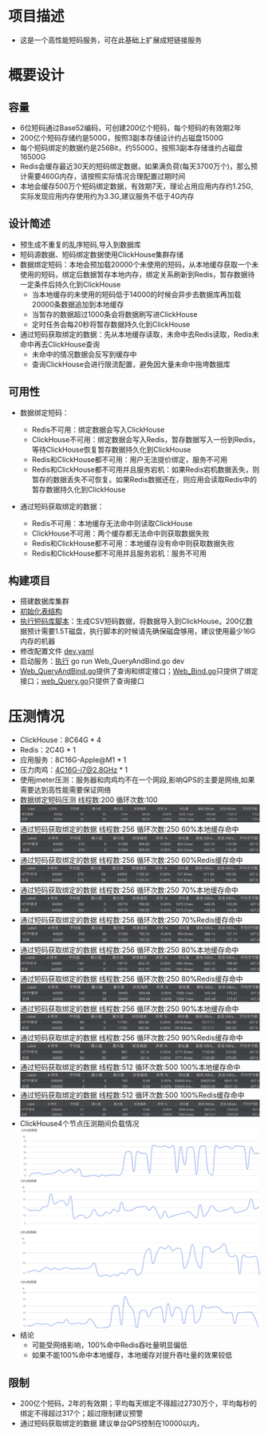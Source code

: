 # 项目描述
* 这是一个高性能短码服务，可在此基础上扩展成短链接服务

# 概要设计
## 容量
* 6位短码通过Base52编码，可创建200亿个短码，每个短码的有效期2年
* 200亿个短码存储约是500G，按照3副本存储设计约占磁盘1500G
* 每个短码绑定的数据约是256Bit，约5500G，按照3副本存储谁约占磁盘16500G
* Redis会缓存最近30天的短码绑定数据，如果满负荷(每天3700万个)，那么预计需要460G内存，请按照实际情况合理配置过期时间
* 本地会缓存500万个短码绑定数据，有效期7天，理论占用应用内存约1.25G,实际发现应用内存使用约为3.3G,建议服务不低于4G内存

## 设计简述
* 预生成不重复的乱序短码,导入到数据库
* 短码源数据、短码绑定数据使用ClickHouse集群存储
* 数据绑定短码：本地会预加载20000个未使用的短码，从本地缓存获取一个未使用的短码，绑定后数据暂存本地内存，绑定关系刷新到Redis，暂存数据待一定条件后持久化到ClickHouse
  * 当本地缓存的未使用的短码低于14000的时候会异步去数据库再加载20000条数据追加到本地缓存
  * 当暂存的数据超过1000条会将数据刷写进ClickHouse
  * 定时任务会每20秒将暂存数据持久化到ClickHouse
* 通过短码获取绑定的数据：先从本地缓存读取，未命中去Redis读取，Redis未命中再去ClickHouse查询
  * 未命中的情况数据会反写到缓存中
  * 查询ClickHouse会进行限流配置，避免因大量未命中拖垮数据库

## 可用性
* 数据绑定短码：
  * Redis不可用：绑定数据会写入ClickHouse
  * ClickHouse不可用：绑定数据会写入Redis，暂存数据写入一份到Redis，等待ClickHouse恢复暂存数据持久化到ClickHouse
  * Redis和ClickHouse都不可用：用户无法提价绑定，服务不可用
  * Redis和ClickHouse都不可用并且服务宕机：如果Redis宕机数据丢失，则暂存的数据丢失不可恢复。如果Redis数据还在，则应用会读取Redis中的暂存数据持久化到ClickHouse

* 通过短码获取绑定的数据：
  * Redis不可用：本地缓存无法命中则读取ClickHouse
  * ClickHouse不可用：两个缓存都无法命中则获取数据失败
  * Redis和ClickHouse都不可用：本地缓存没有命中则获取数据失败
  * Redis和ClickHouse都不可用并且服务宕机：服务不可用

## 构建项目
* 搭建数据库集群
* [初始化表结构](doc/install.sql)
* [执行短码库脚本](build_code.go)：生成CSV短码数据，将数据导入到ClickHouse。200亿数据预计需要1.5T磁盘，执行脚本的时候请先确保磁盘够用，建议使用最少16G内存的机器
* 修改配置文件 [dev.yaml](initialize%2Fdev.yaml)
* 启动服务：[执行](Web_QueryAndBind.go) go run Web_QueryAndBind.go dev
* [Web_QueryAndBind.go](Web_QueryAndBind.go)提供了查询和绑定接口；[Web_Bind.go](Web_Bind.go)只提供了绑定接口；[web_Query.go](web_Query.go)只提供了查询接口


# 压测情况
* ClickHouse：8C64G * 4
* Redis：2C4G * 1
* 应用服务：8C16G-Apple@M1 * 1
* 压力肉鸡：4C16G-i7@2.8GHz * 1
* 使用jmeter压测：服务器和肉鸡均不在一个网段,影响QPS的主要是网络,如果需要达到高性能需要保证网络
* 数据绑定短码压测 线程数:200 循环次数:100 ![绑定数据.jpg](doc%2Fimages%2F%E7%BB%91%E5%AE%9A%E6%95%B0%E6%8D%AE.jpg)
* 通过短码获取绑定的数据 线程数:256 循环次数:250 60%本地缓存命中 ![60%命中本地缓存.jpg](doc%2Fimages%2F60%25%E5%91%BD%E4%B8%AD%E6%9C%AC%E5%9C%B0%E7%BC%93%E5%AD%98.jpg)
* 通过短码获取绑定的数据 线程数:256 循环次数:250 60%Redis缓存命中 ![60%命中Redis缓存.jpg](doc%2Fimages%2F60%25%E5%91%BD%E4%B8%ADRedis%E7%BC%93%E5%AD%98.jpg)
* 通过短码获取绑定的数据 线程数:256 循环次数:250 70%本地缓存命中 ![70%命中本地缓存.jpg](doc%2Fimages%2F70%25%E5%91%BD%E4%B8%AD%E6%9C%AC%E5%9C%B0%E7%BC%93%E5%AD%98.jpg)
* 通过短码获取绑定的数据 线程数:256 循环次数:250 70%Redis缓存命中 ![70%命中Redis缓存.jpg](doc%2Fimages%2F70%25%E5%91%BD%E4%B8%ADRedis%E7%BC%93%E5%AD%98.jpg)
* 通过短码获取绑定的数据 线程数:256 循环次数:250 80%本地缓存命中 ![80%命中本地缓存.jpg](doc%2Fimages%2F80%25%E5%91%BD%E4%B8%AD%E6%9C%AC%E5%9C%B0%E7%BC%93%E5%AD%98.jpg)
* 通过短码获取绑定的数据 线程数:256 循环次数:250 80%Redis缓存命中 ![80%命中Redis缓存.jpg](doc%2Fimages%2F80%25%E5%91%BD%E4%B8%ADRedis%E7%BC%93%E5%AD%98.jpg)
* 通过短码获取绑定的数据 线程数:256 循环次数:250 90%本地缓存命中 ![90%命中本地缓存.jpg](doc%2Fimages%2F90%25%E5%91%BD%E4%B8%AD%E6%9C%AC%E5%9C%B0%E7%BC%93%E5%AD%98.jpg)
* 通过短码获取绑定的数据 线程数:256 循环次数:250 90%Redis缓存命中 ![90%命中Redis缓存.jpg](doc%2Fimages%2F90%25%E5%91%BD%E4%B8%ADRedis%E7%BC%93%E5%AD%98.jpg)
* 通过短码获取绑定的数据 线程数:512 循环次数:500 100%本地缓存命中 ![100%命中本地缓存.jpg](doc%2Fimages%2F100%25%E5%91%BD%E4%B8%AD%E6%9C%AC%E5%9C%B0%E7%BC%93%E5%AD%98.jpg)
* 通过短码获取绑定的数据 线程数:512 循环次数:500 100%Redis缓存命中 ![100%命中Redis缓存.jpg](doc%2Fimages%2F100%25%E5%91%BD%E4%B8%ADRedis%E7%BC%93%E5%AD%98.jpg)
* ClickHouse4个节点压测期间负载情况![CK1CPU使用率.jpg](doc%2Fimages%2FCK1CPU%E4%BD%BF%E7%94%A8%E7%8E%87.jpg)
![CK2CPU使用率.jpg](doc%2Fimages%2FCK2CPU%E4%BD%BF%E7%94%A8%E7%8E%87.jpg)
![CK3CPU使用率.jpg](doc%2Fimages%2FCK3CPU%E4%BD%BF%E7%94%A8%E7%8E%87.jpg)
![CK4CPU使用率.jpg](doc%2Fimages%2FCK4CPU%E4%BD%BF%E7%94%A8%E7%8E%87.jpg)
* 结论
  * 可能受网络影响，100%命中Redis吞吐量明显偏低
  * 如果不能100%命中本地缓存，本地缓存对提升吞吐量的效果较低
## 限制
* 200亿个短码，2年的有效期；平均每天绑定不得超过2730万个，平均每秒的绑定不得超过317个；超过限制建议预警
* 通过短码获取绑定的数据 建议单台QPS控制在10000以内，
